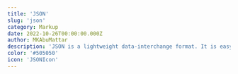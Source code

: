 ```yaml
---
title: 'JSON'
slug: 'json'
category: Markup
date: 2022-10-26T00:00:00.000Z
author: MKAbuMattar
description: 'JSON is a lightweight data-interchange format. It is easy for humans to read and write. It is easy for machines to parse and generate.'
color: '#505050'
icon: 'JSONIcon'
---
```

